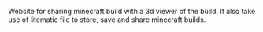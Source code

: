 Website for sharing minecraft build with a 3d viewer of the build. It also take use of litematic file to store, save and share minecraft builds.